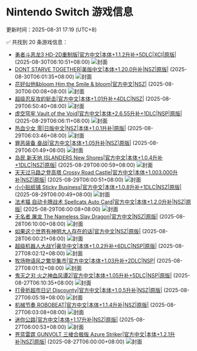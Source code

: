 # Nintendo Switch 游戏信息
更新时间：2025-08-31 17:19 (UTC+8)

✅ 共找到 20 条游戏信息：

- [勇者斗恶龙3 HD-2D重制版|官方中文|本体+1.1.2升补+5DLC|XCI|原版|](https://www.gamer520.com/84851.html) (2025-08-30T06:10:51+08:00)
  ![封面](https://shared.cdn.queniuqe.com/store_item_assets/steam/apps/2701660/capsule_616x353_schinese.jpg?t=1731319314)
- [DONT STARVE TOGETHER|美版中文|本体+1.20.0升补|NSZ|原版|](https://www.gamer520.com/29573.html) (2025-08-30T06:01:35+08:00)
  ![封面](https://shared.cdn.queniuqe.com/store_item_assets/steam/apps/322330/capsule_616x353.jpg?t=1707873651)
- [花好似他&bloom Him,the Smile & bloom|官方中文|NSZ|](https://www.gamer520.com/98671.html) (2025-08-30T06:00:08+08:00)
  ![封面](https://assets.nintendo.com/image/upload/f_auto/q_auto/dpr_1.5/ncom/software/switch/70010000087265/a973938e02f04e96975bc140e0e2c2d72c4945c2e7f03341e482a68682d016ff)
- [超级忍反攻的斩击|官方中文|本体+1.01升补+4DLC|NSZ|](https://www.gamer520.com/98631.html) (2025-08-29T06:50:40+08:00)
  ![封面](https://img-eshop.cdn.nintendo.net/i/f0aef560fba9b1f92f31cdfce1e49312c651ae4fc7bee9ba697a7299f039d8e9.jpg?w=1000)
- [虚空穹牢 Vault of the Void|官方中文|本体+2.6.55升补+1DLC|NSP|原版|](https://www.gamer520.com/93651.html) (2025-08-29T06:06:11+08:00)
  ![封面](https://ig.2468c.com/2024/10/10/84581d0ed019c.jpg)
- [热血少女 零|日版中文|NSZ|本体+1.0.1升补|原版|](https://www.gamer520.com/41850.html) (2025-08-29T06:03:46+08:00)
  ![封面](https://img-eshop.cdn.nintendo.net/i/78269ad92fcbeb93920b32d5d966220ee2ece6474cce45c611da5c63ac3565b6.jpg?w=1000)
- [罪恶装备 奋战|官方中文|本体+1.05升补|NSZ|原版|](https://www.gamer520.com/87797.html) (2025-08-29T06:01:49+08:00)
  ![封面](https://shared.cdn.queniuqe.com/store_item_assets/steam/apps/2524120/f8fc9f9a366444b0bb1678872325027307add4b4/capsule_616x353.jpg?t=1730362774)
- [岛民 新天地 ISLANDERS New Shores|官方中文|本体+1.0.4升补+1DLC|NSZ|原版|](https://www.gamer520.com/95853.html) (2025-08-29T06:00:59+08:00)
  ![封面](https://img-eshop.cdn.nintendo.net/i/52be9d2faed36575a5d638ed048d1f8b751414f1dfd1d6ceaa79f3204da4bf4c.jpg?w=1000)
- [天天过马路之登高塔 Crossy Road Castle|官方中文|本体+1.003.000升补|NSZ|原版|](https://www.gamer520.com/89161.html) (2025-08-29T06:00:51+08:00)
  ![封面](https://assets.nintendo.com/image/upload/ar_16:9,c_lpad,w_1240/b_white/f_auto/q_auto/ncom/software/switch/70010000072145/fa968b70b171de04b5ba564e1f67a231f58f190de856fb074db5aebf3720cc2f)
- [小小贴纸铺 Sticky Business|官方中文|本体+1.0.8升补+1DLC|NSZ|原版|](https://www.gamer520.com/78574.html) (2025-08-29T06:00:49+08:00)
  ![封面](https://shared.cdn.queniuqe.com/store_item_assets/steam/apps/2303350/capsule_616x353.jpg?t=1719248291)
- [法术猫 自动卡牌战术 Spellcats Auto Card|官方中文|本体+1.2.0升补|NSZ|原版|](https://www.gamer520.com/98623.html) (2025-08-29T06:00:08+08:00)
  ![封面](https://shared.cdn.queniuqe.com/store_item_assets/steam/apps/2150910/capsule_616x353.jpg?t=1719495989)
- [无名者 屠龙 The Nameless Slay Dragon|官方中文|NSZ|原版|](https://www.gamer520.com/98581.html) (2025-08-28T06:10:00+08:00)
  ![封面](https://shared.cdn.queniuqe.com/store_item_assets/steam/apps/2410170/capsule_616x353_schinese.jpg?t=1727337568)
- [如果这个世界有神明大人存在的话|官方中文|NSZ|原版|](https://www.gamer520.com/98579.html) (2025-08-28T06:00:21+08:00)
  ![封面](https://img-eshop.cdn.nintendo.net/i/c496c45e3b3fd2d811b7b94d9162afd3dd846c58538b97d6895404699873da60.jpg?w=1000)
- [超级机器人大战Y|豪华中文|本体+1.0.2升补+6DLC|NSP|原版|](https://www.gamer520.com/98520.html) (2025-08-27T08:02:12+08:00)
  ![封面](https://s1.imagehub.cc/images/2025/08/27/179527e2520aaad79e0c13cb7a0dced0.jpg)
- [牧场物语风之繁华集市|官方中文|本体+1.03升补+2DLC|NSP|](https://www.gamer520.com/98524.html) (2025-08-27T08:01:12+08:00)
  ![封面](https://s1.imagehub.cc/images/2025/08/27/c8e9de1443862bacc9a9a51f619ecadb.jpg)
- [鬼灭之刃 火之神血风谭2|官方中文|本体+1.05升补+5DLC|NSP|原版|](https://www.gamer520.com/97137.html) (2025-08-27T06:10:35+08:00)
  ![封面](https://assets.nintendo.com/image/upload/ar_16:9,c_lpad,w_1240/b_white/f_auto/q_auto/ncom/software/switch/70010000086956/d13ae5d926b6c7ad34769073b7d91012d6ed55f0082600ab334ab941c9340060)
- [打骨折超市日记 Discounty|官方中文|本体+1.0.5升补|NSZ|原版|](https://www.gamer520.com/98322.html) (2025-08-27T06:05:18+08:00)
  ![封面](https://shared.cdn.queniuqe.com/store_item_assets/steam/apps/2274620/a957008ad222a71765cec860eae048a2bb4d472c/capsule_616x353_schinese.jpg?t=1755530959)
- [机械节奏 ROBOBEAT|官方中文|本体+1.1.4升补|NSZ|原版|](https://www.gamer520.com/87981.html) (2025-08-27T06:03:08+08:00)
  ![封面](https://shared.cdn.queniuqe.com/store_item_assets/steam/apps/1456760/capsule_616x353.jpg?t=1715771287)
- [迷你公路|官方中文|本体+1.17升补|NSZ|原版|](https://www.gamer520.com/31137.html) (2025-08-27T06:00:53+08:00)
  ![封面](https://shared.cdn.queniuqe.com/store_item_assets/steam/apps/1127500/capsule_616x353.jpg?t=1667780984)
- [苍蓝雷霆 GUNVOLT 三棱合极版 Azure Striker|官方中文|本体+1.2.1升补|NSZ|原版|](https://www.gamer520.com/96643.html) (2025-08-27T06:00:00+08:00)
  ![封面](https://img-eshop.cdn.nintendo.net/i/99dd0cfcfdc8812f07524c8e659c86a05b7a355831635c344083423a3e0c73f2.jpg?w=1920)
